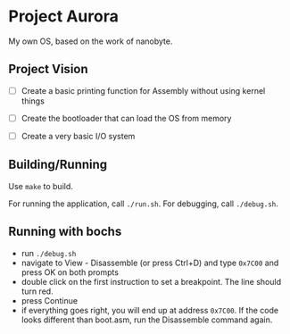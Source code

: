 # Project Aurora

My own OS, based on the work of nanobyte.

## Project Vision

- [ ] Create a basic printing function for Assembly without using kernel things
- [ ] Create the bootloader that can load the OS from memory
- [ ] Create a very basic I/O system


## Building/Running

Use `make` to build.

For running the application, call `./run.sh`. For debugging, call `./debug.sh`.

## Running with bochs

- run `./debug.sh`
- navigate to View - Disassemble (or press Ctrl+D) and type `0x7C00` and press OK on both prompts
- double click on the first instruction to set a breakpoint. The line should turn red.
- press Continue
- if everything goes right, you will end up at address `0x7C00`. If the code looks different than boot.asm, run the Disassemble command again.